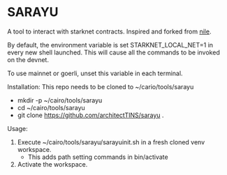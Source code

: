 # SARAYU
A tool to interact with starknet contracts.
Inspired and forked from [nile](https://github.com/OpenZeppelin/nile).

By default, the environment variable is set STARKNET_LOCAL_NET=1 in every new shell launched.
This will cause all the commands to be invoked on the devnet.

To use mainnet or goerli, unset this variable in each terminal.

Installation:
This repo needs to be cloned to ~/cario/tools/sarayu
- mkdir -p ~/cairo/tools/sarayu
- cd ~/cairo/tools/sarayu
- git clone https://github.com/architectTINS/sarayu .

Usage:
1. Execute ~/cairo/tools/sarayu/sarayuinit.sh in a fresh cloned venv workspace.
   - This adds path setting commands in bin/activate
2. Activate the workspace.

